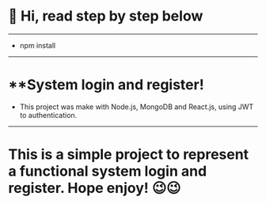 # 👋 Hi, read step by step below
---
* npm install
---

# **System login and register!

* This project was make with Node.js, MongoDB and React.js, using JWT to authentication.

---

# This is a simple project to represent a functional system  login and register. Hope enjoy! 😉😉